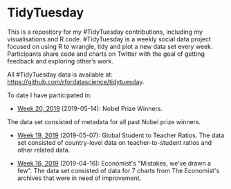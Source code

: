 # TidyTuesday
This is a repository for my #TidyTuesday contributions, including my visualisations and R code. #TidyTuesday is a weekly social data project focused on using R to wrangle, tidy and plot a new data set every week. Participants share code and charts on Twitter with the goal of getting feedback and exploring other’s work. 

All #TidyTuesday data is available at: https://github.com/rfordatascience/tidytuesday.

To date I have participated in:

- [Week 20, 2019](https://github.com/kylie-foster/tidy_tuesday/tree/master/Week20_2019) (2019-05-14): Nobel Prize Winners. 

The data set consisted of metadata for all past Nobel prize winners.

- [Week 19, 2019](https://github.com/kylie-foster/tidy_tuesday/tree/master/Week19_2019) (2019-05-07): Global Student to Teacher Ratios. The data set consisted of country-level data on teacher-to-student ratios and other related data.

- [Week 16, 2019](https://github.com/kylie-foster/tidy_tuesday/tree/master/Week16_2019) (2019-04-16): Economist's "Mistakes, we’ve drawn a few". The data set consisted of data for 7 charts from The Economist's archives that were in need of improvement.

